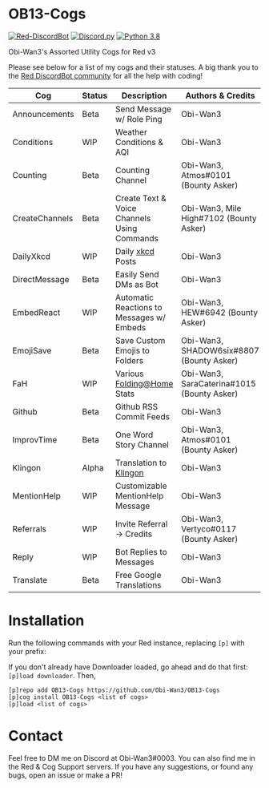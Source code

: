 # OB13-Cogs
[![Red-DiscordBot](https://img.shields.io/badge/Red--DiscordBot-V3-red.svg)](https://github.com/Cog-Creators/Red-DiscordBot)
[![Discord.py](https://img.shields.io/badge/Discord.py-rewrite-blue.svg)](https://github.com/Rapptz/discord.py/tree/rewrite)
[![Python 3.8](https://img.shields.io/pypi/pyversions/Red-Discordbot)](https://www.python.org/downloads/)

Obi-Wan3's Assorted Utility Cogs for Red v3

Please see below for a list of my cogs and their statuses. A big thank you to the [Red DiscordBot community](https://discord.gg/red) for all the help with coding!

| Cog | Status | Description | Authors & Credits |
| --- | --- | --- | --- |
| Announcements | Beta | Send Message w/ Role Ping | Obi-Wan3 |
| Conditions | WIP | Weather Conditions & AQI | Obi-Wan3 |
| Counting | Beta | Counting Channel | Obi-Wan3, Atmos#0101 (Bounty Asker) |
| CreateChannels | Beta | Create Text & Voice Channels Using Commands | Obi-Wan3, Mile High#7102 (Bounty Asker) |
| DailyXkcd | WIP | Daily [xkcd](http://xkcd.com/) Posts | Obi-Wan3 |
| DirectMessage | Beta | Easily Send DMs as Bot | Obi-Wan3 |
| EmbedReact | WIP | Automatic Reactions to Messages w/ Embeds | Obi-Wan3, HEW#6942 (Bounty Asker) |
| EmojiSave | Beta | Save Custom Emojis to Folders | Obi-Wan3, SHADOW6six#8807 (Bounty Asker) |
| FaH | WIP | Various [Folding@Home](https://foldingathome.org/) Stats | Obi-Wan3, SaraCaterina#1015 (Bounty Asker) |
| Github | Beta | Github RSS Commit Feeds | Obi-Wan3 |
| ImprovTime | Beta | One Word Story Channel | Obi-Wan3, Atmos#0101 (Bounty Asker) |
| Klingon | Alpha | Translation to [Klingon](http://mrklingo.freeshell.org/uta/index.php) | Obi-Wan3 |
| MentionHelp | WIP | Customizable MentionHelp Message | Obi-Wan3 |
| Referrals | WIP | Invite Referral -> Credits | Obi-Wan3, Vertyco#0117 (Bounty Asker) |
| Reply | WIP | Bot Replies to Messages | Obi-Wan3 |
| Translate | Beta | Free Google Translations | Obi-Wan3 |

# Installation
Run the following commands with your Red instance, replacing `[p]` with your prefix:

If you don't already have Downloader loaded, go ahead and do that first: `[p]load downloader`. Then, 
```
[p]repo add OB13-Cogs https://github.com/Obi-Wan3/OB13-Cogs
[p]cog install OB13-Cogs <list of cogs>
[p]load <list of cogs>
```

# Contact
Feel free to DM me on Discord at Obi-Wan3#0003. You can also find me in the Red & Cog Support servers. If you have any suggestions, or found any bugs, open an issue or make a PR!

